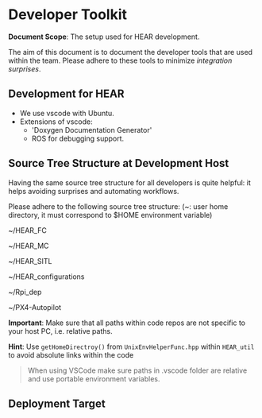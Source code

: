 # Developer Toolkit
**Document Scope**: The setup used for HEAR development.

The aim of this document is to document the developer tools that are used within the team. Please adhere to these tools to minimize *integration surprises*.

## Development for HEAR

- We use vscode with Ubuntu.
- Extensions of vscode:
  - 'Doxygen Documentation Generator'
  - ROS for debugging support.



## Source Tree Structure at Development Host
Having the same source tree structure for all developers is quite helpful: it helps avoiding surprises and automating workflows.

Please adhere to the following source tree structure:
(~: user home directory, it must correspond to $HOME environment variable)

~/HEAR_FC

~/HEAR_MC

~/HEAR_SITL

~/HEAR_configurations

~/Rpi_dep

~/PX4-Autopilot

**Important**: Make sure that all paths within code repos are not specific to your host PC, i.e. relative paths.

**Hint**: Use `getHomeDirectroy()` from `UnixEnvHelperFunc.hpp` within `HEAR_util` to avoid absolute links within the code

> When using VSCode make sure paths in .vscode folder are relative and use portable environment variables.



## Deployment Target